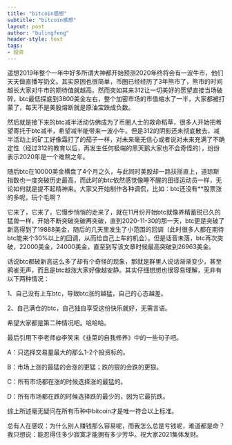 ```yaml
---
title: "bitcoin感想"
subtitle: "bitcoin感想"
layout: post
author: "bulingfeng"
header-style: text
tags:
- 投资
---
```


遥想2019年整个一年中好多所谓大神都开始预测2020年终将会有一波牛市，他们天天做直播写奶文。其实原因也很简单，币圈已经经历了3年熊市了，熊市的时间越长大家对牛市的期待值就越高。然而突如其来312让一切美好的愿望直接当场破碎，btc最低探底到3800美金左右，整个加密市场的市值缩水了一半，大家都被打蒙了，每天不是美股熔断就是原油宝跌成负数。

然后就是接下来的btc减半活动仿佛成为了币圈人士的救命稻草，很多人开始把希望寄托于btc减半，希望减半能带来一波小牛。但是312的阴影还未彻底散去，减半活动上的矿工好像霜打了的茄子一样，对未来毫无信心或者说对未来充满了不确定性（经过312的教育以后，再发生任何极端的黑天鹅大家也不会奇怪的），纷纷表示2020年是一个难熬之年。

随后btc在10000美金横盘了4个月之久，与此同时美股却一路扶摇直上，道琼斯指数也一度突破历史最高，而此时的btc依然感觉像睡不醒的田径运动员一样，无论如何就是提不起精神来。大家又开始制作各种调侃，比如：btc还没有**股票涨的多呢，玩个毛啊？

它来了，它来了，它慢步悄悄的走来了，就在11月份开始btc就像养精蓄锐已久的猛兽一样，开始不断突破突破再突破，直到2020-11-30的那一天，btc更是突破了新高得到了19888美金，随后的几天里发生了小范围的回调（此时很多人都在期待btc能来个30%以上的回调，从而给自己上车的机会）。但是话音未落，btc再次突破，22000美金，24000美金，直至到写该文章时候最高突破到26963美金。

话说btc都破新高这么多了却有个奇怪的现象，那就是群里人说话渐渐变少，甚至鸦雀无声，而且是btc越涨大家好像越安静。其实仔细想想也很容易理解，无非有以下两种情况：

1、自己没有上车btc，导致btc涨的越猛，自己的心态越差。

2、自己满仓的btc，自己独自享受这份快乐就好，无需言语。

希望大家都是第二种情况吧。哈哈哈。

最后引用下李老师@李笑来《韭菜的自我修养》中的一些句子吧。

A：只选择交易量最大的那么1-2个投资标的。

B：市场上涨的最猛的会涨的更猛；跌的狠的会跌的更狠。

C：所有市场都在涨的时候选择涨的最猛的。

D：所有市场都在跌的时候选择跌的最少的，因为它最抗跌。

综上所述毫无疑问在所有币种中bitcoin才是唯一符合以上标准。

总有人在感叹：为什么别人赚钱那么容易呢，而我怎么总是亏钱呢，难道都是命？我只想说：能忍得住多少寂寞才能拥有多少芳华。祝大家2021集体发财。